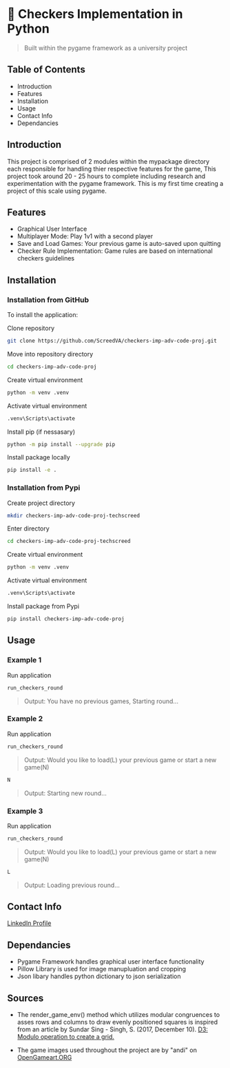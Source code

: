 # 🏁 Checkers Implementation in Python 
> Built within the pygame framework as a university project

## Table of Contents
- Introduction
- Features
- Installation
- Usage
- Contact Info
- Dependancies

## Introduction
This project is comprised of 2 modules within the mypackage directory each responsible for handling thier respective features for the game, This project took around 20 - 25 hours to complete including research and experimentation with the pygame framework. This is my first time creating a project of this scale using pygame.

## Features
- Graphical User Interface
- Multiplayer Mode: Play 1v1 with a second player
- Save and Load Games: Your previous game is auto-saved upon quitting 
- Checker Rule Implementation: Game rules are based on international checkers guidelines


## Installation
### Installation from GitHub
To install the application:

Clone repository
```bash
git clone https://github.com/ScreedVA/checkers-imp-adv-code-proj.git
```

Move into repository directory
```bash
cd checkers-imp-adv-code-proj
```

Create virtual environment
```bash
python -m venv .venv
```

Activate virtual environment
```bash
.venv\Scripts\activate
```

Install pip (if nessasary) 
```bash
python -m pip install --upgrade pip
```

Install package locally
```bash
pip install -e .
```
### Installation from Pypi

Create project directory
```bash
mkdir checkers-imp-adv-code-proj-techscreed
```

Enter directory
```bash
cd checkers-imp-adv-code-proj-techscreed
```

Create virtual environment
```bash
python -m venv .venv
```

Activate virtual environment
```bash
.venv\Scripts\activate
```

Install package from Pypi
```bash
pip install checkers-imp-adv-code-proj
```

## Usage
### Example 1
Run application
```bash
run_checkers_round
```
>  Output:
You have no previous games, Starting round...

### Example 2
Run application
```bash
run_checkers_round
```
>  Output:
Would you like to load(L) your previous game or start a new game(N)

```bash
N
```
> Output: 
Starting new round...

### Example 3
Run application
```bash
run_checkers_round
```
>  Output:
Would you like to load(L) your previous game or start a new game(N)

```bash
L
```
> Output: 
Loading previous round...


## Contact Info
[LinkedIn Profile](https://www.linkedin.com/in/christian-damete-yeboa-bb79442a3/)


## Dependancies
- Pygame Framework handles graphical user interface functionality
- Pillow Library is used for image manupluation and cropping
- Json libary handles python dictionary to json serialization


## Sources
- The render_game_env() method which utilizes modular congruences to asses rows and columns to draw evenly positioned squares is inspired from an article by Sundar Sing - Singh, S. (2017, December 10). [D3: Modulo operation to create a grid.](https://medium.com/@eesur/d3-modulo-operation-to-create-a-grid-f47101831a ) 

- The game images used throughout the project are by "andi" on [OpenGameart.ORG](https://opengameart.org/content/checkers) 


